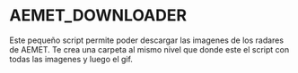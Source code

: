 # AEMET_DOWNLOADER
Este pequeño script permite poder descargar las imagenes de los radares de AEMET. Te crea una carpeta al mismo nivel que donde este el script con todas las imagenes y luego el gif. 

